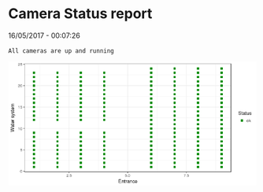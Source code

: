 Camera Status report
================
16/05/2017 - 00:07:26

    All cameras are up and running

![](camreport_files/figure-markdown_github/unnamed-chunk-2-1.png)
